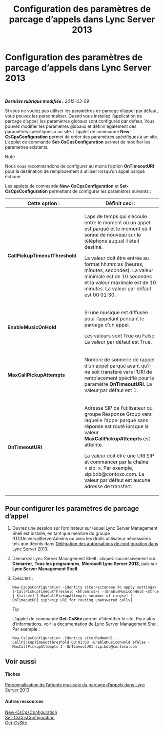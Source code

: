 ﻿---
title: Configuration des paramètres de parcage d’appels dans Lync Server 2013
TOCTitle: Configuration des paramètres de parcage d’appels dans Lync Server 2013
ms:assetid: 3bed9d09-8363-4fff-a220-f0f6d3a81241
ms:mtpsurl: https://technet.microsoft.com/fr-fr/library/Gg425886(v=OCS.15)
ms:contentKeyID: 49296947
ms.date: 05/20/2016
mtps_version: v=OCS.15
ms.translationtype: HT
---

# Configuration des paramètres de parcage d’appels dans Lync Server 2013

 

_**Dernière rubrique modifiée :** 2015-03-09_

Si vous ne voulez pas utiliser les paramètres de parcage d’appel par défaut, vous pouvez les personnaliser. Quand vous installez l’application de parcage d’appel, les paramètres globaux sont configurés par défaut. Vous pouvez modifier les paramètres globaux et définir également des paramètres spécifiques à un site. L’applet de commande **New-CsCpsConfiguration** permet de créer des paramètres spécifiques à un site. L’applet de commande **Set-CsCpsConfiguration** permet de modifier les paramètres existants.

> [!NOTE]  
> Nous vous recommandons de configurer au moins l’option <strong>OnTimeoutURI</strong> pour la destination de remplacement à utiliser lorsqu’un appel parqué échoue.

Les applets de commande **New-CsCpsConfiguration** et **Set-CsCpsConfiguration** permettent de configurer les paramètres suivants :


<table>
<colgroup>
<col style="width: 50%" />
<col style="width: 50%" />
</colgroup>
<thead>
<tr class="header">
<th>Cette option :</th>
<th>Définit ceci :</th>
</tr>
</thead>
<tbody>
<tr class="odd">
<td><p><strong>CallPickupTimeoutThreshold</strong></p></td>
<td><p>Laps de temps qui s’écoule entre le moment où un appel est parqué et le moment où il sonne de nouveau sur le téléphone auquel il était destiné.</p>
<p>La valeur doit être entrée au format hh:mm:ss (heures, minutes, secondes). La valeur minimale est de 10 secondes et la valeur maximale est de 10 minutes. La valeur par défaut est 00:01:30.</p></td>
</tr>
<tr class="even">
<td><p><strong>EnableMusicOnHold</strong></p></td>
<td><p>Si une musique est diffusée pour l’appelant pendant le parcage d’un appel.</p>
<p>Les valeurs sont True ou False. La valeur par défaut est True.</p></td>
</tr>
<tr class="odd">
<td><p><strong>MaxCallPickupAttempts</strong></p></td>
<td><p>Nombre de sonnerie de rappel d’un appel parqué avant qu’il ne soit transféré vers l’URI de remplacement spécifié pour le paramètre <strong>OnTimeoutURI</strong>. La valeur par défaut est 1.</p></td>
</tr>
<tr class="even">
<td><p><strong>OnTimeoutURI</strong></p></td>
<td><p>Adresse SIP de l’utilisateur ou groupe Response Group vers laquelle l’appel parqué sans réponse est routé lorsque la valeur <strong>MaxCallPickupAttempts</strong> est atteinte.</p>
<p>La valeur doit être une URI SIP et commencer par la chaîne « sip: ». Par exemple, sip:bob@contoso.com. La valeur par défaut est aucune adresse de transfert.</p></td>
</tr>
</tbody>
</table>


## Pour configurer les paramètres de parcage d’appel

1.  Ouvrez une session sur l’ordinateur sur lequel Lync Server Management Shell est installé, en tant que membre du groupe RTCUniversalServerAdmins ou avec les droits utilisateur nécessaires tels que décrits dans [Délégation des autorisations de configuration dans Lync Server 2013](lync-server-2013-delegate-setup-permissions.md).

2.  Démarrez Lync Server Management Shell : cliquez successivement sur **Démarrer**, **Tous les programmes**, **Microsoft Lync Server 2013**, puis sur **Lync Server Management Shell**.

3.  Exécutez :
    
        New-CsCpsConfiguration -Identity site:<sitename to apply settings> [-CallPickupTimeoutThreshold <hh:mm:ss>] -[EnableMusicOnHold <$true | $false>] [-MaxCallPickupAttempts <number of rings>] [-OnTimeoutURI sip:<sip URI for routing unanswered call>]
    
    > [!tip]  
    > L’applet de commande <strong>Get-CsSite</strong> permet d’identifier le site. Pour plus d’informations, voir la documentation de Lync Server Management Shell.    
    Par exemple :
    
        New-CsCpsConfiguration -Identity site:Redmond1 -CallPickupTimeoutThreshold 00:01:00 -EnableMusicOnHold $false -MaxCallPickupAttempts 2 -OnTimeoutURI sip:bob@contoso.com

## Voir aussi

#### Tâches

[Personnalisation de l’attente musicale du parcage d’appels dans Lync Server 2013](lync-server-2013-customize-call-park-music-on-hold.md)  

#### Autres ressources

[New-CsCpsConfiguration](https://docs.microsoft.com/en-us/powershell/module/skype/New-CsCpsConfiguration)  
[Set-CsCpsConfiguration](https://docs.microsoft.com/en-us/powershell/module/skype/Set-CsCpsConfiguration)  
[Get-CsSite](https://docs.microsoft.com/en-us/powershell/module/skype/Get-CsSite)

